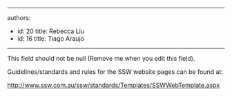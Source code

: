 

---
authors:
  - id: 20
    title: Rebecca Liu
  - id: 16
    title: Tiago Araujo
---




<span class='intro'> This field should not be null (Remove me when you edit this field). </span>


  <p>Guidelines/standards and rules for the SSW website pages can be found at&#58; </p>
<p><a href="http&#58;//www.ssw.com.au/ssw/standards/Templates/SSWWebTemplate.aspx" target="_blank">http&#58;//www.ssw.com.au/ssw/standards/Templates/SSWWebTemplate.aspx</a></p>



